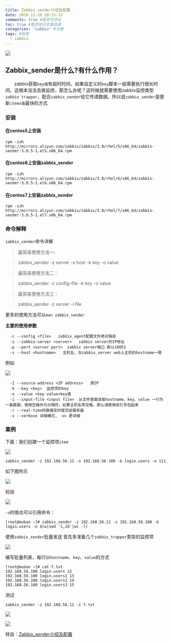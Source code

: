```yaml
---
title: Zabbix_sender介绍及配置
date: 2016-11-28 10:15:12
comments: true #是否可评论 
toc: true #是否显示文章目录
categories: "zabbix" #分类 
tags: #标签 
  - zabbix
---
```


![](https://i.imgur.com/8NOSdbF.png)

<!--more-->

## Zabbix_sender是什么?有什么作用？
　　zabbix获取`key值`有超时时间，如果自定义的`key`脚本一般需要执行很长时间，这根本没法去做监控，那怎么办呢？这时候就需要使用zabbix监控类型`zabbix trapper`，配合`zabbix_sender`给它传递数据。所以说`zabbix_sender`是更新`items值`最快的方式

### 安装
#### 在centos5上安装

    rpm -ivh http://mirrors.aliyun.com/zabbix/zabbix/3.0/rhel/5/x86_64/zabbix-sender-3.0.5-1.el5.x86_64.rpm

#### 在centos6上安装zabbix_sender

    rpm -ivh http://mirrors.aliyun.com/zabbix/zabbix/3.0/rhel/6/x86_64/zabbix-sender-3.0.5-1.el6.x86_64.rpm

#### 在centos7上安装zabbix_sender

    rpm -ivh http://mirrors.aliyun.com/zabbix/zabbix/3.0/rhel/7/x86_64/zabbix-sender-3.0.5-1.el7.x86_64.rpm

### 命令解释
`zabbix_sender`命令详解

> 最简易使用方法一:

> zabbix_sender -z server -s host -k key -o value

> 最简易使用方法二：

> zabbix_sender -c config-file -k key -o value

> 最简易使用方法三：

> zabbix_sender -z server -i file


更多的使用方法可以`man zabbix_sender`

**主要的使用参数**

      -c --config <file>   zabbix_agent配置文件绝对路径
      -z --zabbix-server <server>   zabbix server的IP地址
      -p --port <server port>  zabbix server端口.默认10051
      -s --host <hostname>   主机名，与zabbix_server web上主机的hostname一致

例如 

![](https://i.imgur.com/4W44aEd.png)

      -I --source-address <IP address>   源IP
      -k --key <key>  监控项的key
      -o --value <key value>key值
      -i --input-file <input file>  从文件里面读取hostname、key、value 一行为一条数据，使用空格作为分隔符，如果主机名带空格，那么请使用双引号包起来
      -r --real-time将数据实时提交给服务器
      -v --verbose 详细模式, -vv 更详细

### 案例
下面：我们创建一个监控项`item` 

![](https://i.imgur.com/WwPnASs.png)

    zabbix_sender -z 192.168.56.11 -s 192.168.56.100 -k login.users -o 111 

如下图所示 

![](https://i.imgur.com/CAiz4ro.png)

检验 

![](https://i.imgur.com/FVqAqso.png)

`-o`的值也可以引用命令：

    [root@muban ~]# zabbix_sender -z 192.168.56.11 -s 192.168.56.100 -k login.users -o $(w|sed '1,2d'|wc -l)

使用`zabbix_sender`批量发送 
首先多准备几个`zabbix_trapper`类型的监控项 

![](https://i.imgur.com/3DeMoy9.png)

编写批量列表，每行以`hostname`、`key`、`value`的方式

    [root@muban ~]# cat f.txt 
    192.168.56.100 login.users 12
    192.168.56.100 login.users1 13
    192.168.56.100 login.users2 14
    192.168.56.100 login.users3 15

测试

    zabbix_sender -z 192.168.56.11 -i f.txt

![](https://i.imgur.com/MA8ScnJ.png)

![](https://i.imgur.com/fGUBsC3.png)

转自：[Zabbix_sender介绍及配置 ](https://www.abcdocker.com/abcdocker/1707)